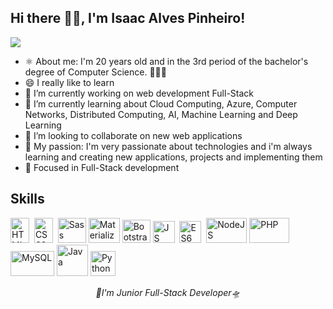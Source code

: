 ## Hi there 👋🏾, I'm Isaac Alves Pinheiro!
<!-- I created my README.md using Markdown & HTML5 -->
![](https://i.pinimg.com/originals/9f/c2/12/9fc2126eec2c0a3876e3f2097af9b983.gif)
<ul>
 <li>⚛️ About me: I'm 20 years old and in the 3rd period of the bachelor's degree of Computer Science. 👨🏾‍💻</li>
 <li>😄 I really like to learn</li>
 <li>🔭 I’m currently working on web development Full-Stack</li>
 <li>🌱 I’m currently learning about Cloud Computing, Azure, Computer Networks, Distributed Computing, AI, Machine Learning and Deep Learning</li>
 <li>👯 I’m looking to collaborate on new web applications</li>
 <li>💜 My passion: I'm very passionate about technologies and i'm always learning and creating new applications, projects and implementing them</li>
 <li>🎯 Focused in Full-Stack development</li>
</ul>

## Skills
<!--The same height for everybody-->
<img src="https://upload.wikimedia.org/wikipedia/commons/thumb/8/80/HTML5_logo_resized.svg/725px-HTML5_logo_resized.svg.png" width="30" height="40" alt="HTML5">&nbsp; <img src="https://res.cloudinary.com/eternitech/image/upload/$wpsize_!_cld_full!,w_365,h_512,c_scale/v1588246378/eternitech/CSS3.png" width="30" height="40" alt="CSS3">&nbsp; <img src="https://codybonney.com/images/1x1/tags/400x400/sass.png" width="45" height="40" alt="Sass">&nbsp;<img src="https://bestofjs.org/logos/materializecss.svg" width="50" height="40" alt="MaterializeCSS">&nbsp;<img src="https://camo.githubusercontent.com/0e0adf58c74c6e74bb64ece5d0ef4620f4f46915/68747470733a2f2f76352e676574626f6f7473747261702e636f6d2f646f63732f352e302f6173736574732f6272616e642f626f6f7473747261702d6c6f676f2d736861646f772e706e67" width="45" height="37" alt="Bootstrap">&nbsp;<img src="https://upload.wikimedia.org/wikipedia/commons/thumb/9/99/Unofficial_JavaScript_logo_2.svg/1200px-Unofficial_JavaScript_logo_2.svg.png" width="35" height="35" alt="JS"> &nbsp;<img src="https://www.benmvp.com/static/bd119c2ab8f3b23bf9b4f5c923655bbe/02208/es6-logo.png" width="35" height="35" alt="ES6">&nbsp; <img src="https://munix.dk/sites/default/files/styles/medium/public/nodejs-logo.png?itok=zPBwhso8" width="65" height="40" alt="NodeJS"/>&nbsp;<img src="https://upload.wikimedia.org/wikipedia/commons/thumb/3/31/Webysther_20160423_-_Elephpant.svg/2000px-Webysther_20160423_-_Elephpant.svg.png" width="64" height="40" alt="PHP"> <img src="https://s.glbimg.com/po/tt/f/original/2012/04/17/mysql-logos.gif" width="70" height="40" alt="MySQL"> <img src="https://www.jlcarneiro.com/wp-content/uploads/Image/galleries/java-200x200.png" width="50" height="50" alt="Java"> <img src="https://engineering.fb.com/wp-content/uploads/2016/05/2000px-Python-logo-notext.svg_.png" width="40" height="40" alt="Python"> 



<p align="center"><i>🚀I'm Junior Full-Stack Developer🛸</i></center>
